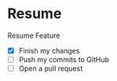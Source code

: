 # Resume
Resume Feature
- [x] Finish my changes
- [ ] Push my commits to GitHub
- [ ] Open a pull request
